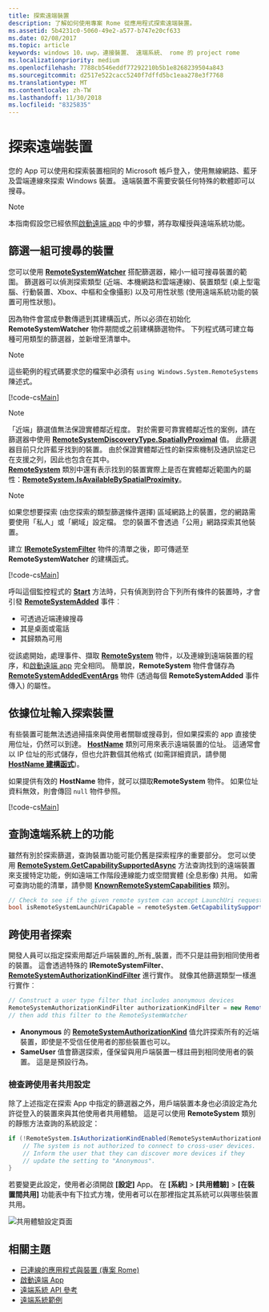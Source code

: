```yaml
---
title: 探索遠端裝置
description: 了解如何使用專案 Rome 從應用程式探索遠端裝置。
ms.assetid: 5b4231c0-5060-49e2-a577-b747e20cf633
ms.date: 02/08/2017
ms.topic: article
keywords: windows 10，uwp，連接裝置、 遠端系統、 rome 的 project rome
ms.localizationpriority: medium
ms.openlocfilehash: 7788cb546eddf77292210b5b1e8268239504a843
ms.sourcegitcommit: d2517e522cacc5240f7dffd5bc1eaa278e3f7768
ms.translationtype: MT
ms.contentlocale: zh-TW
ms.lasthandoff: 11/30/2018
ms.locfileid: "8325835"
---
```

# <a name="discover-remote-devices"></a>探索遠端裝置
您的 App 可以使用和探索裝置相同的 Microsoft 帳戶登入，使用無線網路、藍牙及雲端連線來探索 Windows 裝置。 遠端裝置不需要安裝任何特殊的軟體即可以搜尋。

> [!NOTE]
> 本指南假設您已經依照[啟動遠端 app](launch-a-remote-app.md) 中的步驟，將存取權授與遠端系統功能。

## <a name="filter-the-set-of-discoverable-devices"></a>篩選一組可搜尋的裝置
您可以使用 [**RemoteSystemWatcher**](https://msdn.microsoft.com/library/windows/apps/Windows.System.RemoteSystems.RemoteSystemWatcher) 搭配篩選器，縮小一組可搜尋裝置的範圍。 篩選器可以偵測探索類型 (近端、本機網路和雲端連線)、裝置類型 (桌上型電腦、行動裝置、Xbox、中樞和全像攝影) 以及可用性狀態 (使用遠端系統功能的裝置可用性狀態)。

因為物件會當成參數傳遞到其建構函式，所以必須在初始化 **RemoteSystemWatcher** 物件期間或之前建構篩選物件。 下列程式碼可建立每種可用類型的篩選器，並新增至清單中。

> [!NOTE]
> 這些範例的程式碼要求您的檔案中必須有 `using Windows.System.RemoteSystems` 陳述式。

[!code-cs[Main](./code/DiscoverDevices/MainPage.xaml.cs#SnippetMakeFilterList)]

> [!NOTE]
> 「近端」篩選值無法保證實體鄰近程度。 對於需要可靠實體鄰近性的案例，請在篩選器中使用 [**RemoteSystemDiscoveryType.SpatiallyProximal**](https://docs.microsoft.com/uwp/api/windows.system.remotesystems.remotesystemdiscoverytype) 值。 此篩選器目前只允許藍牙找到的裝置。 由於保證實體鄰近性的新探索機制及通訊協定已在支援之列，因此也包含在其中。  
[**RemoteSystem**](https://msdn.microsoft.com/library/windows/apps/Windows.System.RemoteSystems.RemoteSystem) 類別中還有表示找到的裝置實際上是否在實體鄰近範圍內的屬性：[**RemoteSystem.IsAvailableBySpatialProximity**](https://docs.microsoft.com/uwp/api/Windows.System.RemoteSystems.RemoteSystem.IsAvailableByProximity)。

> [!NOTE]
> 如果您想要探索 (由您探索的類型篩選條件選擇) 區域網路上的裝置，您的網路需要使用「私人」或「網域」設定檔。 您的裝置不會透過「公用」網路探索其他裝置。

建立 [**IRemoteSystemFilter**](https://msdn.microsoft.com/library/windows/apps/Windows.System.RemoteSystems.IRemoteSystemFilter) 物件的清單之後，即可傳遞至 **RemoteSystemWatcher** 的建構函式。

[!code-cs[Main](./code/DiscoverDevices/MainPage.xaml.cs#SnippetCreateWatcher)]

呼叫這個監控程式的 [**Start**](https://msdn.microsoft.com/library/windows/apps/Windows.System.RemoteSystems.RemoteSystemWatcher.Start) 方法時，只有偵測到符合下列所有條件的裝置時，才會引發 [**RemoteSystemAdded**](https://msdn.microsoft.com/library/windows/apps/Windows.System.RemoteSystems.RemoteSystemWatcher.RemoteSystemAdded) 事件︰
* 可透過近端連線搜尋
* 其是桌面或電話
* 其歸類為可用

從該處開始，處理事件、擷取 [**RemoteSystem**](https://msdn.microsoft.com/library/windows/apps/Windows.System.RemoteSystems.RemoteSystem) 物件，以及連線到遠端裝置的程序，和[啟動遠端 app](launch-a-remote-app.md) 完全相同。 簡單說，**RemoteSystem** 物件會儲存為 [**RemoteSystemAddedEventArgs**](https://msdn.microsoft.com/library/windows/apps/Windows.System.RemoteSystems.RemoteSystemAddedEventArgs) 物件 (透過每個 **RemoteSystemAdded** 事件傳入) 的屬性。

## <a name="discover-devices-by-address-input"></a>依據位址輸入探索裝置
有些裝置可能無法透過掃描來與使用者關聯或搜尋到，但如果探索的 app 直接使用位址，仍然可以到達。  [**HostName**](https://msdn.microsoft.com/library/windows/apps/windows.networking.hostname.aspx) 類別可用來表示遠端裝置的位址。 這通常會以 IP 位址的形式儲存，但也允許數個其他格式 (如需詳細資訊，請參閱 [**HostName 建構函式**](https://msdn.microsoft.com/library/windows/apps/br207118.aspx))。

如果提供有效的 **HostName** 物件，就可以擷取**RemoteSystem** 物件。 如果位址資料無效，則會傳回 `null` 物件參照。

[!code-cs[Main](./code/DiscoverDevices/MainPage.xaml.cs#SnippetFindByHostName)]

## <a name="querying-a-capability-on-a-remote-system"></a>查詢遠端系統上的功能

雖然有別於探索篩選，查詢裝置功能可能仍舊是探索程序的重要部分。 您可以使用 [**RemoteSystem.GetCapabilitySupportedAsync**](https://docs.microsoft.com/uwp/api/windows.system.remotesystems.remotesystem.GetCapabilitySupportedAsync) 方法查詢找到的遠端裝置來支援特定功能，例如遠端工作階段連線能力或空間實體 (全息影像) 共用。 如需可查詢功能的清單，請參閱 [**KnownRemoteSystemCapabilities**](https://docs.microsoft.com/uwp/api/windows.system.remotesystems.knownremotesystemcapabilities) 類別。

```csharp
// Check to see if the given remote system can accept LaunchUri requests
bool isRemoteSystemLaunchUriCapable = remoteSystem.GetCapabilitySupportedAsync(KnownRemoteSystemCapabilities.LaunchUri);
```

## <a name="cross-user-discovery"></a>跨使用者探索

開發人員可以指定探索用鄰近戶端裝置的_所有_裝置，而不只是註冊到相同使用者的裝置。 這會透過特殊的 **IRemoteSystemFilter**、[**RemoteSystemAuthorizationKindFilter**](https://docs.microsoft.com/uwp/api/windows.system.remotesystems.remotesystemauthorizationkindfilter) 進行實作。 就像其他篩選類型一樣進行實作︰

```csharp
// Construct a user type filter that includes anonymous devices
RemoteSystemAuthorizationKindFilter authorizationKindFilter = new RemoteSystemAuthorizationKindFilter(RemoteSystemAuthorizationKind.Anonymous);
// then add this filter to the RemoteSystemWatcher
```

* **Anonymous** 的 [**RemoteSystemAuthorizationKind**](https://docs.microsoft.com/uwp/api/windows.system.remotesystems.remotesystemauthorizationkind) 值允許探索所有的近端裝置，即使是不受信任使用者的那些裝置也可以。
* **SameUser** 值會篩選探索，僅保留與用戶端裝置一樣註冊到相同使用者的裝置。 這是是預設行為。

### <a name="checking-the-cross-user-sharing-settings"></a>檢查跨使用者共用設定

除了上述指定在探索 App 中指定的篩選器之外，用戶端裝置本身也必須設定為允許從登入的裝置來與其他使用者共用體驗。 這是可以使用 **RemoteSystem** 類別的靜態方法查詢的系統設定：

```csharp
if (!RemoteSystem.IsAuthorizationKindEnabled(RemoteSystemAuthorizationKind.Anonymous)) {
    // The system is not authorized to connect to cross-user devices. 
    // Inform the user that they can discover more devices if they
    // update the setting to "Anonymous".
}
```

若要變更此設定，使用者必須開啟 **\[設定\]** App。 在 **\[系統\]** > **\[共用體驗\]** > **\[在裝置間共用\]** 功能表中有下拉式方塊，使用者可以在那裡指定其系統可以與哪些裝置共用。

![共用體驗設定頁面](images/shared-experiences-settings.png)

## <a name="related-topics"></a>相關主題
* [已連線的應用程式與裝置 (專案 Rome)](connected-apps-and-devices.md)
* [啟動遠端 App](launch-a-remote-app.md)
* [遠端系統 API 參考](https://msdn.microsoft.com/library/windows/apps/Windows.System.RemoteSystems)
* [遠端系統範例](https://github.com/Microsoft/Windows-universal-samples/tree/dev/Samples/RemoteSystems)
